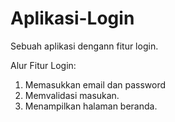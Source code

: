 # Aplikasi-Login
Sebuah aplikasi dengann fitur login.

Alur Fitur Login:
1. Memasukkan email dan password
2. Memvalidasi masukan.
3. Menampilkan halaman beranda.
